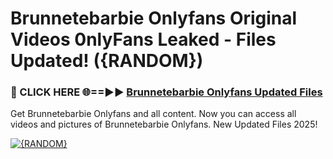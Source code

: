 # Brunnetebarbie Onlyfans Original Videos 0nlyFans Leaked - Files Updated! ({RANDOM})

<h3>🔴 CLICK HERE 🌐==►► <a href="https://betterlinks.top/A2PfLJ" rel="nofollow">Brunnetebarbie Onlyfans Updated Files</a></h3>

Get Brunnetebarbie Onlyfans and all content. Now you can access all videos and pictures of Brunnetebarbie Onlyfans. New Updated Files 2025!

[![{RANDOM}](https://i.imgur.com/ppqm5kG.gif)](https://betterlinks.top/A2PfLJ)